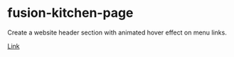 # fusion-kitchen-page
Create a website header section with animated hover effect on menu links. 

[Link](https://fusion-kitchen-page.vercel.app/)
